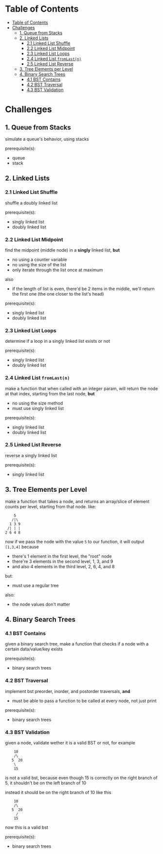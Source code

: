 # Table of Contents

- [Table of Contents](#table-of-contents)
- [Challenges](#challenges)
  - [1. Queue from Stacks](#1-queue-from-stacks)
  - [2. Linked Lists](#2-linked-lists)
    - [2.1 Linked List Shuffle](#21-linked-list-shuffle)
    - [2.2 Linked List Midpoint](#22-linked-list-midpoint)
    - [2.3 Linked List Loops](#23-linked-list-loops)
    - [2.4 Linked List `fromLast(n)`](#24-linked-list-fromlastn)
    - [2.5 Linked List Reverse](#25-linked-list-reverse)
  - [3. Tree Elements per Level](#3-tree-elements-per-level)
  - [4. Binary Search Trees](#4-binary-search-trees)
    - [4.1 BST Contains](#41-bst-contains)
    - [4.2 BST Traversal](#42-bst-traversal)
    - [4.3 BST Validation](#43-bst-validation)

# Challenges

## 1. Queue from Stacks

simulate a queue's behavior, using stacks

prerequisite(s):
- queue
- stack

## 2. Linked Lists

### 2.1 Linked List Shuffle

shuffle a doubly linked list

prerequisite(s):
- singly linked list
- doubly linked list

### 2.2 Linked List Midpoint

find the midpoint (middle node) in a __singly__ linked list, **but**
- no using a counter variable
- no using the size of the list
- only iterate through the list once at maximum

also
- if the length of list is even, there'd be 2 items in the middle, we'll return the first one (the one closer to the list's head)

prerequisite(s):
- singly linked list
- doubly linked list


### 2.3 Linked List Loops

determine if a loop in a singly linked list exists or not

prerequisite(s):
- singly linked list
- doubly linked list

### 2.4 Linked List `fromLast(n)`

make a function that when called with an integer param, will return the node at that index, starting from the last node, **but**
- no using the size method
- must use singly linked list

prerequisite(s):
- singly linked list
- doubly linked list

### 2.5 Linked List Reverse

reverse a singly linked list

prerequisite(s):
- singly linked list

## 3. Tree Elements per Level

make a function that takes a node, and returns an array/slice of element counts per level, starting from that node. like:

```
    5
   /|\
  1 3 9
 /| | |
2 6 4 8
```

now if we pass the node with the value `5` to our function, it will output `[1,3,4]` because
- there's 1 element in the first level, the "root" node
- there're 3 elements in the second level, 1, 3, and 9
- and also 4 elements in the third level, 2, 6, 4, and 8

but:
- must use a regular tree

also:
- the node values don't matter

## 4. Binary Search Trees

### 4.1 BST Contains

given a binary search tree, make a function that checks if a node with a certain data/value/key exists

prerequisite(s):
- binary search trees

### 4.2 BST Traversal

implement bst preorder, inorder, and postorder traversals, **and**
- must be able to pass a function to be called at every node, not just print

prerequisite(s):
- binary search trees

### 4.3 BST Validation

given a node, validate wether it is a valid BST or not, for example
```
    10
    /\
   5  20
    \
    15
```
is not a valid bst, because even though 15 is correctly on the right branch of 5, it shouldn't be on the left branch of 10

instead it should be on the right branch of 10 like this
```
    10
    /\
   5  20
     /
    15
```
now this is a valid bst

prerequisite(s):
- binary search trees
